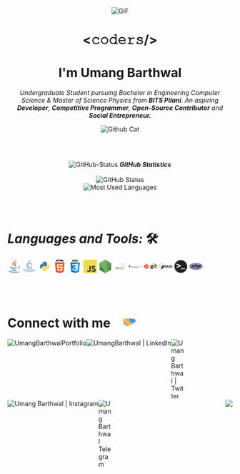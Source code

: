 <p align="center"><img alt="GIF" height="40px" src="https://media.giphy.com/media/du3J3cXyzhj75IOgvA/giphy.gif" /></p>
<h1 align="center"><𝚌𝚘𝚍𝚎𝚛𝚜/>
<p align="center">
  <h1 align="center">I'm Umang Barthwal</h1>
</p>

<p align="center">
  <em>
    Undergraduate Student pursuing Bachelor in Engineering Computer Science & Master of Science Physics from <b>BITS Pilani</b></a>.
    An aspiring <b>Developer</b>, <b>Competitive Programmer</b>, <b>Open-Source Contributor</b> and <b>Social Entrepreneur.</b>
  </em>
</p>

<p align="center" >
<img width=300px alt="Github Cat" src="https://camo.githubusercontent.com/3b7c592ede97b6138ffd4b1cc1541c2f3b11fd39/687474703a2f2f33312e6d656469612e74756d626c722e636f6d2f31376665613932306666333665663466356238373764353231366137616164392f74756d626c725f6d6f39786a65387a5a34317163626975666f315f313238302e676966" />
</p>

<br>
<br>

<p align="center">
<img src="https://media.giphy.com/media/VgCDAzcKvsR6OM0uWg/giphy.gif" width="30px" alt="GitHub-Status"/>&nbsp;<i><b>GitHub Statistics</b></i><br><br>
<img src="https://github-readme-stats.vercel.app/api?username=barthwalumang&count_private=true&show_icons=true&theme=highcontrast&include_all_commits=true&custom_title=GitHub Stats" alt="GitHub Status"/>
<br />
<img src = "https://github-readme-stats.vercel.app/api/top-langs/?username=barthwalumang&show_icons=true&layout=compact&theme=highcontrast&langs_count=8" alt="Most Used Languages">
</p>

<br>
<br>


# _Languages and Tools:_ 🛠 

<code><img height="30" src="https://raw.githubusercontent.com/github/explore/80688e429a7d4ef2fca1e82350fe8e3517d3494d/topics/java/java.png"></code>
<code><img height="30" src="https://raw.githubusercontent.com/github/explore/80688e429a7d4ef2fca1e82350fe8e3517d3494d/topics/c/c.png"></code>
<code><img height="30" src="https://raw.githubusercontent.com/github/explore/80688e429a7d4ef2fca1e82350fe8e3517d3494d/topics/python/python.png"></code>
<code><img height="30" src="https://raw.githubusercontent.com/github/explore/80688e429a7d4ef2fca1e82350fe8e3517d3494d/topics/html/html.png"></code>
<code><img height="30" src="https://raw.githubusercontent.com/github/explore/5c058a388828bb5fde0bcafd4bc867b5bb3f26f3/topics/css/css.png"></code>
<code><img height="30" src="https://raw.githubusercontent.com/github/explore/80688e429a7d4ef2fca1e82350fe8e3517d3494d/topics/javascript/javascript.png"></code>
<code><img height="30" src="https://raw.githubusercontent.com/github/explore/80688e429a7d4ef2fca1e82350fe8e3517d3494d/topics/nodejs/nodejs.png"></code>
<code><img height="30" src="https://raw.githubusercontent.com/github/explore/80688e429a7d4ef2fca1e82350fe8e3517d3494d/topics/mysql/mysql.png"></code>
<code><img height="30" src="https://raw.githubusercontent.com/github/explore/80688e429a7d4ef2fca1e82350fe8e3517d3494d/topics/mongodb/mongodb.png"></code>
<code><img height="30" src="https://raw.githubusercontent.com/github/explore/80688e429a7d4ef2fca1e82350fe8e3517d3494d/topics/git/git.png"></code>
<code><img height="30" src="https://raw.githubusercontent.com/github/explore/80688e429a7d4ef2fca1e82350fe8e3517d3494d/topics/bash/bash.png"></code>
<code><img height="30" src="https://raw.githubusercontent.com/github/explore/80688e429a7d4ef2fca1e82350fe8e3517d3494d/topics/terminal/terminal.png"></code>
<code><img height="30" src="https://raw.githubusercontent.com/github/explore/80688e429a7d4ef2fca1e82350fe8e3517d3494d/topics/php/php.png"></code>


<br>
<br>

# Connect with me <img src="https://github.com/Harshita248/Harshita248/blob/main/Assets/Handshake.gif" height="32px">

[<img align="left" alt="UmangBarthwalPortfolio" height="30px" src="https://www.flaticon.com/svg/static/icons/svg/2996/2996826.svg" />](#)

[<img align="left" alt="UmangBarthwal | LinkedIn" height="30px" src="https://www.flaticon.com/svg/static/icons/svg/725/725337.svg"/>](https://www.linkedin.com/in/barthwalumang/)

<a href="#">
  <img align="left" alt="Umang Barthwal | Twitter" width="30px" src="https://cdn.jsdelivr.net/npm/simple-icons@v3/icons/twitter.svg" />
</a>

[<img align="left" alt="Umang Barthwal | Instagram" height="30px" src="https://image.flaticon.com/icons/svg/725/725278.svg" />](#)

<a href="#">
  <img align="left" alt="Umang Barthwal Telegram" width="30px" src="https://cdn.jsdelivr.net/npm/simple-icons@v3/icons/telegram.svg" />
</a>

<img align="right" src="http://estruyf-github.azurewebsites.net/api/VisitorHit?user=barthwalumang&repo=barthwalumang&countColorcountColor&countColor=%237B1E7B"/>
